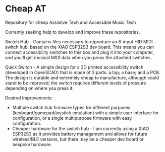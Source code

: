 # Cheap AT
 Repository for cheap Assistive Tech and Accessible Music Tech

 Currently seeking help to develop and improve these repositories.

 Switch Hub - Contains files necessary to reproduce an 8-input HID MIDI switch hub, based on the XIAO ESP32S3 dev board. This means you can connect accessibility switches to this box and plug it into your computer, and you'll get musical MIDI data when you press the attached switches.

 Quick Switch - A simple design for a 3D printed accessibility switch (developed in OpenSCAD) that is made of 3 parts: a top; a base; and a PCB. The design is durable and extremely cheap to manufacture, although could stand to be improved; the switch requires different levels of pressure depending on where you press it.


 Desired Improvements:
 
 - Multiple switch hub firmware types for different purposes (keyboard/gamepad/joystick emulation) with a simple user interface for configuration, or a single multipurpose firmware with easy configuration.
 - Cheaper hardware for the switch hub - I am currently using a XIAO ESP32S3 as it provides battery management and allows for future wireless/BLE versions, but there may be a cheaper dev board or bespoke hardware.


 

